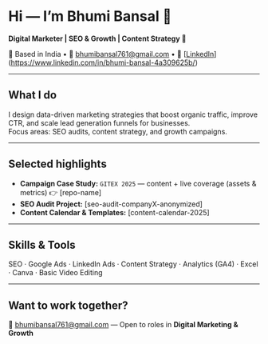 # Hi — I’m Bhumi Bansal 👋
**Digital Marketer | SEO & Growth | Content Strategy 🚀**

📍 Based in India • 📧 bhumibansal761@gmail.com • 🔗 [[LinkedIn](https://linkedin.com/in/yourprofile)](https://www.linkedin.com/in/bhumi-bansal-4a309625b/)

---

## What I do
I design data-driven marketing strategies that boost organic traffic, improve CTR, and scale lead generation funnels for businesses.  
Focus areas: SEO audits, content strategy, and growth campaigns.  

---

## Selected highlights
- **Campaign Case Study:** `GITEX 2025` — content + live coverage (assets & metrics) 👉 [repo-name]  
- **SEO Audit Project:** [seo-audit-companyX-anonymized]  
- **Content Calendar & Templates:** [content-calendar-2025]  

---

## Skills & Tools
SEO · Google Ads · LinkedIn Ads · Content Strategy · Analytics (GA4) · Excel · Canva · Basic Video Editing  

---

## Want to work together?
📩 bhumibansal761@gmail.com — Open to roles in **Digital Marketing & Growth**

